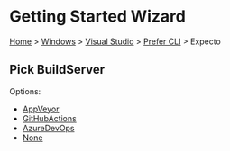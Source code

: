 <!--
GENERATED FILE - DO NOT EDIT
This file was generated by [MarkdownSnippets](https://github.com/SimonCropp/MarkdownSnippets).
Source File: /docs/mdsource/wiz/Windows_VisualStudio_Cli_Expecto.source.md
To change this file edit the source file and then run MarkdownSnippets.
-->

# Getting Started Wizard

[Home](/docs/wiz/readme.md) > [Windows](Windows.md) > [Visual Studio](Windows_VisualStudio.md) > [Prefer CLI](Windows_VisualStudio_Cli.md) > Expecto

## Pick BuildServer

Options:
 * [AppVeyor](Windows_VisualStudio_Cli_Expecto_AppVeyor.md)
 * [GitHubActions](Windows_VisualStudio_Cli_Expecto_GitHubActions.md)
 * [AzureDevOps](Windows_VisualStudio_Cli_Expecto_AzureDevOps.md)
 * [None](Windows_VisualStudio_Cli_Expecto_None.md)
